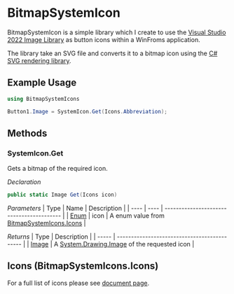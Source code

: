 # BitmapSystemIcon
BitmapSystemIcon is a simple library which I create to use the [Visual Studio 2022 Image Library](https://www.microsoft.com/en-us/download/details.aspx?id=35825) as button icons within a WinFroms application.

The library take an SVG file and converts it to a bitmap icon using the [C# SVG rendering library](https://github.com/svg-net/SVG).

## Example Usage
```c#
using BitmapSystemIcons

Button1.Image = SystemIcon.Get(Icons.Abbreviation);
```

## Methods
### SystemIcon.Get
Gets a bitmap of the required icon.

<i>Declaration</i>
```c#
public static Image Get(Icons icon)
```

<i>Parameters</i>
| Type | Name | Description                               |
| ---- | ---- | ----------------------------------------- |
| [Enum](https://learn.microsoft.com/en-gb/dotnet/api/system.enum?view=net-7.0) | icon | A enum value from [BitmapSystemIcons.Icons](#icons-bitmapsystemiconsicons) |

<i>Returns</i>
| Type  | Description                                  |
| ----- | -------------------------------------------- |
| [Image](https://learn.microsoft.com/en-us/dotnet/api/system.drawing.image?view=dotnet-plat-ext-7.0) | A [System.Drawing.Image](https://learn.microsoft.com/en-us/dotnet/api/system.drawing.image?view=dotnet-plat-ext-7.0) of the requested icon |


## Icons (BitmapSystemIcons.Icons)
For a full list of icons please see [document page](https://medhursta.github.io/BitmapSystemIcons/).
